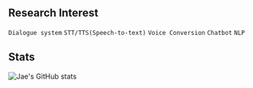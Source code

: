 <div align="left">  
  
## Research Interest  
`Dialogue system` `STT/TTS(Speech-to-text)` `Voice Conversion` `Chatbot` `NLP`  

## Stats  
![Jae's GitHub stats](https://github-readme-stats.vercel.app/api?username=tjwodud04&show_icons=true&theme=shadow_green&hide=issues,contribs&count_private=true)  
</div>
